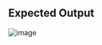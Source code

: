 Expected Output
------------------
![image](https://user-images.githubusercontent.com/8117075/152490793-e1e8de4e-4baa-4397-95a0-f9b5ce3a2e10.png)
